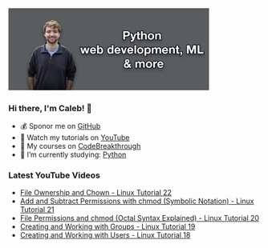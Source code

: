 <img src="github-cover-photo-my-face.jpg" width="400px" />

### Hi there, I'm Caleb! 🍛

- 💰 Sponor me on [GitHub](https://github.com/sponsors/CalebCurry)
- 🎥 Watch my tutorials on [YouTube](https://www.youtube.com/calebthevideomaker2)
- 📗 My courses on [CodeBreakthrough](https://www.codebreakthrough.com)
- 🤔 I’m currently studying: [Python](https://www.youtube.com/watch?v=s3IvdkCq2_c&t=4254s)

### Latest YouTube Videos
<!-- YOUTUBE:START -->
- [File Ownership and Chown - Linux Tutorial 22](https://www.youtube.com/watch?v=moNTR6zCLUc)
- [Add and Subtract Permissions with chmod (Symbolic Notation) - Linux Tutorial 21](https://www.youtube.com/watch?v=aei_9GUWHxU)
- [File Permissions and chmod (Octal Syntax Explained) - Linux Tutorial 20](https://www.youtube.com/watch?v=3gcSeDoQ_rU)
- [Creating and Working with Groups - Linux Tutorial 19](https://www.youtube.com/watch?v=RecADYq9E30)
- [Creating and Working with Users - Linux Tutorial 18](https://www.youtube.com/watch?v=3qiwtLp34A4)
<!-- YOUTUBE:END -->
